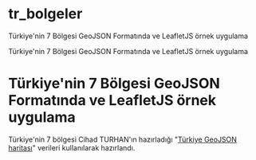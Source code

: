 # tr_bolgeler
Türkiye'nin 7 Bölgesi GeoJSON Formatında ve LeafletJS örnek uygulama

Türkiye'nin 7 Bölgesi GeoJSON Formatında ve LeafletJS örnek uygulama

<!DOCTYPE html>
<html>
<body>

<h1>Türkiye'nin 7 Bölgesi GeoJSON Formatında ve LeafletJS örnek uygulama</h1>
<p>Türkiye'nin 7 bölgesi Cihad TURHAN'ın hazırladığı "<a href="https://github.com/cihadturhan/tr-geojson" target="_blank" title="Türkiye GeoJSON haritası">Türkiye GeoJSON haritası</a>" verileri kullanılarak hazırlandı.</p>

<div id="leaflet_map" style="width: 100%;height: 500px"></div>

<link rel="stylesheet" href="https://unpkg.com/leaflet@1.9.4/dist/leaflet.css" integrity="sha256-p4NxAoJBhIIN+hmNHrzRCf9tD/miZyoHS5obTRR9BMY=" crossorigin=""/>
<script src="https://unpkg.com/leaflet@1.9.4/dist/leaflet.js" integrity="sha256-20nQCchB9co0qIjJZRGuk2/Z9VM+kNiyxNV1lvTlZBo=" crossorigin=""></script>

<script src="bolgeler_v1/akdeniz1.js"></script>

<script>
	var myIcon = L.icon({
		iconUrl: 'https://leafletjs.com/examples/custom-icons/leaf-green.png',
	});
	
	const map = L.map('leaflet_map').setView([39.136818, 35.087120], 6);

	const tiles = L.tileLayer('https://tile.openstreetmap.org/{z}/{x}/{y}.png', {
		maxZoom: 18,
		attribution: '&copy; <a href="http://www.openstreetmap.org/copyright">OpenStreetMap</a>'
	}).addTo(map);

	L.geoJSON([akdeniz1]).addTo(map);
</script>

</body>
</html>
